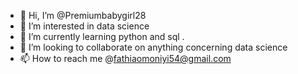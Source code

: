 - 👋 Hi, I’m @Premiumbabygirl28
- 👀 I’m interested in data science 
- 🌱 I’m currently learning python and sql .
- 💞️ I’m looking to collaborate on anything concerning data science 
- 📫 How to reach me @fathiaomoniyi54@gmail.com

<!---
Premiumbabygirl28/Premiumbabygirl28 is a ✨ special ✨ repository because its `README.md` (this file) appears on your GitHub profile.
You can click the Preview link to take a look at your changes.
--->
